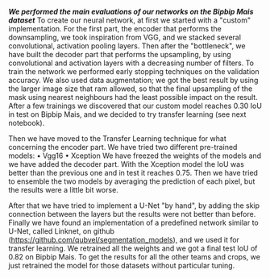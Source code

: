 ***We performed the main evaluations of our networks on the Bipbip Mais dataset***
To create our neural network, at first we started with a "custom" implementation.
For the first part, the encoder that performs the downsampling, we took inspiration from VGG, and we stacked several convolutional, activation pooling layers. 
Then after the "bottleneck", we have built the decoder part that performs the upsampling, by using convolutional and activation layers with a decreasing number of filters. 
To train the network we performed early stopping techniques on the validation accuracy.
We also used data augmentation; we got the best result by using the larger image size that ram allowed, so that the final upsampling of the mask using nearest neighbours had the least possible impact on the result. After a few trainings we discovered that our custom model reaches 0.30 IoU in test on Bipbip Mais, and we decided to try transfer learning (see next notebook).

Then we have moved to the Transfer Learning technique for what concerning the encoder part.
We have tried two different pre-trained models:
    • Vgg16
    • Xception
We have freezed the weights of the models and we have added the decoder part.
With the Xception model the IoU was better than the previous one and in test it reaches 0.75.
Then we have tried to ensemble the two models by averaging the prediction of each pixel, but the results were a little bit worse. 

After that we have tried to implement a U-Net "by hand", by adding the skip connection between the layers but the results were not better than before.
Finally we have found an implementation of a predefined network similar to U-Net, called Linknet, on github (https://github.com/qubvel/segmentation_models), and we used it for transfer learning. We retrained all the weights and we got a final test IoU of 0.82 on Bipbip Mais. To get the results for all the other teams and crops, we just retrained the model for those datasets without particular tuning.
